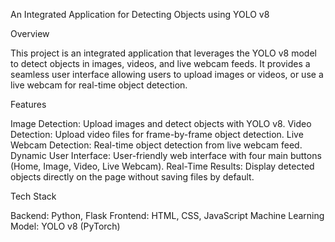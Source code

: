 An Integrated Application for Detecting Objects using YOLO v8


Overview


This project is an integrated application that leverages the YOLO v8 model to detect objects in images, videos, and live webcam feeds. It provides a seamless user interface allowing users to upload images or videos, or use a live webcam for real-time object detection.

Features


Image Detection: Upload images and detect objects with YOLO v8.
Video Detection: Upload video files for frame-by-frame object detection.
Live Webcam Detection: Real-time object detection from live webcam feed.
Dynamic User Interface: User-friendly web interface with four main buttons (Home, Image, Video, Live Webcam).
Real-Time Results: Display detected objects directly on the page without saving files by default.



Tech Stack


Backend: Python, Flask
Frontend: HTML, CSS, JavaScript
Machine Learning Model: YOLO v8 (PyTorch)
